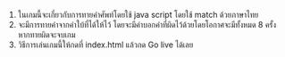 1. ในเกมนี้จะเกี่ยวกับการทายคำศัพท์โดยใช้ java script โดยใช้ match ด้วยภาษาไทย
2. จะมีการทายคำจากคำใบ้ที่ได้ให้ไว้ โดยจะมีคำบอกคำที่ผิดไว้ด้วยโดยโอกาศจะมีทั้งหมด 8 ครั้งหากทายผิดจะจบเกม
3. วิธีการเล่นเกมนี้ให้กดที่ index.html แล้วกด Go live ได้เลย

